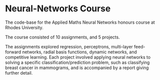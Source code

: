 # Neural-Networks Course 

The code-base for the Applied Maths Neural Networks honours course at Rhodes University. 

The course consisted of 10 assignments, and 5 projects. 

The assignments explored regression, perceptrons, multi-layer feed-forward networks, radial basis functions, dynamic networks, and competitive learning. Each project involved applying neural networks to solving a specific classification/prediction problem, such as classifying breast cancer in mammograms, and is accompanied by a report giving further detail. 


